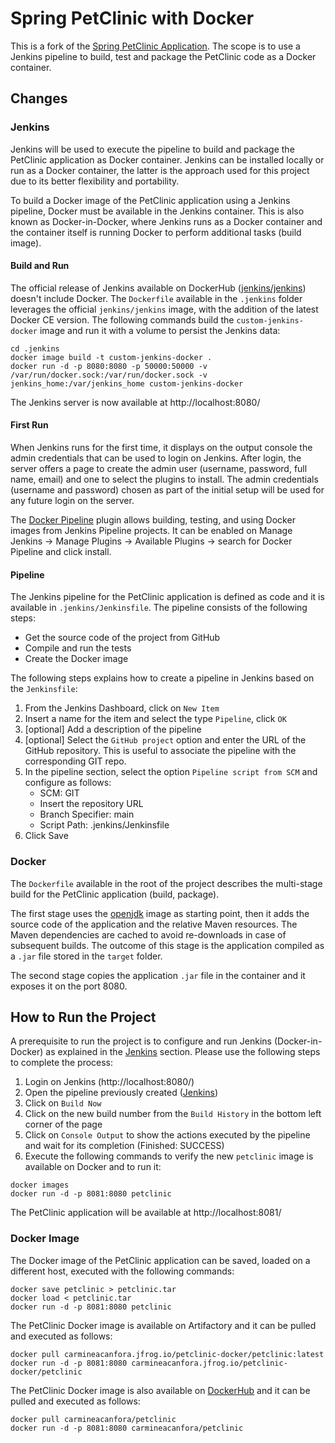 # Spring PetClinic with Docker

This is a fork of the [Spring PetClinic Application](https://github.com/spring-projects/spring-petclinic). The scope is to use a Jenkins pipeline to build, test and package the PetClinic code as a Docker container.

## Changes 

### Jenkins

Jenkins will be used to execute the pipeline to build and package the PetClinic application as Docker container. Jenkins can be installed locally or run as a Docker container, the latter is the approach used for this project due to its better flexibility and portability.

To build a Docker image of the PetClinic application using a Jenkins pipeline, Docker must be available in the Jenkins container. This is also known as Docker-in-Docker, where Jenkins runs as a Docker container and the container itself is running Docker to perform additional tasks (build image).

#### Build and Run

The official release of Jenkins available  on DockerHub ([jenkins/jenkins](https://hub.docker.com/r/jenkins/jenkins)) doesn't include Docker. The `Dockerfile` available in the `.jenkins` folder leverages the official `jenkins/jenkins` image, with the addition of the latest Docker CE version.
The following commands build the `custom-jenkins-docker` image and run it with a volume to persist the Jenkins data:
```
cd .jenkins
docker image build -t custom-jenkins-docker .
docker run -d -p 8080:8080 -p 50000:50000 -v /var/run/docker.sock:/var/run/docker.sock -v jenkins_home:/var/jenkins_home custom-jenkins-docker
```
The Jenkins server is now available at http://localhost:8080/

#### First Run

When Jenkins runs for the first time, it displays on the output console the admin credentials that can be used to login on Jenkins. After login, the server offers a page to create the admin user (username, password, full name, email) and one to select the plugins to install. The admin credentials (username and password) chosen as part of the initial setup will be used for any future login on the server.

The [Docker Pipeline](https://plugins.jenkins.io/docker-workflow/) plugin allows building, testing, and using Docker images from Jenkins Pipeline projects. It can be enabled on Manage Jenkins -> Manage Plugins -> Available Plugins -> search for Docker Pipeline and click install.

#### Pipeline

The Jenkins pipeline for the PetClinic application is defined as code and it is available in `.jenkins/Jenkinsfile`. The pipeline consists of the following steps:

* Get the source code of the project from GitHub
* Compile and run the tests
* Create the Docker image

The following steps explains how to create a pipeline in Jenkins based on the `Jenkinsfile`:
1. From the Jenkins Dashboard, click on `New Item`
2. Insert a name for the item and select the type `Pipeline`, click `OK`
3. [optional] Add a description of the pipeline
4. [optional] Select the `GitHub project` option and enter the URL of the GitHub repository. This is useful to associate the pipeline with the corresponding GIT repo.
5. In the pipeline section, select the option `Pipeline script from SCM` and configure as follows:
    * SCM: GIT
    * Insert the repository URL
    * Branch Specifier: main
    * Script Path: .jenkins/Jenkinsfile
6. Click Save

### Docker

The `Dockerfile` available in the root of the project describes the multi-stage build for the PetClinic application (build, package). 

The first stage uses the [openjdk](https://hub.docker.com/_/openjdk) image as starting point, then it adds the source code of the application and the relative Maven resources. The Maven dependencies are cached to avoid re-downloads in case of subsequent builds. The outcome of this stage is the application compiled as a `.jar` file stored in the `target` folder.

The second stage copies the application `.jar` file in the container and it exposes it on the port 8080.

## How to Run the Project

A prerequisite to run the project is to configure and run Jenkins (Docker-in-Docker) as explained in the [Jenkins](#jenkins) section. Please use the following steps to complete the process:

1. Login on Jenkins (http://localhost:8080/)
2. Open the pipeline previously created ([Jenkins](#jenkins))
3. Click on `Build Now`
4. Click on the new build number from the `Build History` in the bottom left corner of the page
5. Click on `Console Output` to show the actions executed by the pipeline and wait for its completion (Finished: SUCCESS)
6. Execute the following commands to verify the new `petclinic` image is available on Docker and to run it:
```
docker images
docker run -d -p 8081:8080 petclinic 
```

The PetClinic application will be available at http://localhost:8081/

### Docker Image

The Docker image of the PetClinic application can be saved, loaded on a different host, executed with the following commands:

```
docker save petclinic > petclinic.tar
docker load < petclinic.tar
docker run -d -p 8081:8080 petclinic 
```

The PetClinic Docker image is available on Artifactory and it can be pulled and executed as follows:

```
docker pull carmineacanfora.jfrog.io/petclinic-docker/petclinic:latest
docker run -d -p 8081:8080 carmineacanfora.jfrog.io/petclinic-docker/petclinic 
```

The PetClinic Docker image is also available on [DockerHub](https://hub.docker.com/r/carmineacanfora/petclinic) and it can be pulled and executed as follows:

```
docker pull carmineacanfora/petclinic
docker run -d -p 8081:8080 carmineacanfora/petclinic 
```